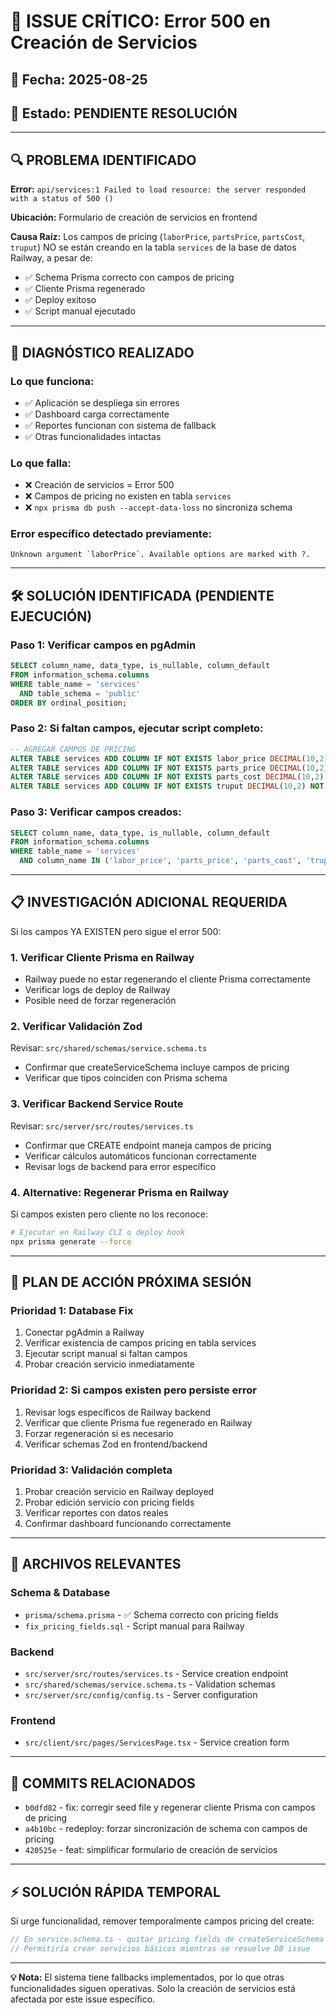 # 🚨 ISSUE CRÍTICO: Error 500 en Creación de Servicios

## 📅 Fecha: 2025-08-25
## 🎯 Estado: PENDIENTE RESOLUCIÓN

---

## 🔍 PROBLEMA IDENTIFICADO

**Error:** `api/services:1 Failed to load resource: the server responded with a status of 500 ()`

**Ubicación:** Formulario de creación de servicios en frontend

**Causa Raíz:** Los campos de pricing (`laborPrice`, `partsPrice`, `partsCost`, `truput`) NO se están creando en la tabla `services` de la base de datos Railway, a pesar de:
- ✅ Schema Prisma correcto con campos de pricing
- ✅ Cliente Prisma regenerado 
- ✅ Deploy exitoso
- ✅ Script manual ejecutado

---

## 🧪 DIAGNÓSTICO REALIZADO

### Lo que funciona:
- ✅ Aplicación se despliega sin errores
- ✅ Dashboard carga correctamente
- ✅ Reportes funcionan con sistema de fallback
- ✅ Otras funcionalidades intactas

### Lo que falla:
- ❌ Creación de servicios = Error 500
- ❌ Campos de pricing no existen en tabla `services` 
- ❌ `npx prisma db push --accept-data-loss` no sincroniza schema

### Error específico detectado previamente:
```
Unknown argument `laborPrice`. Available options are marked with ?.
```

---

## 🛠️ SOLUCIÓN IDENTIFICADA (PENDIENTE EJECUCIÓN)

### Paso 1: Verificar campos en pgAdmin
```sql
SELECT column_name, data_type, is_nullable, column_default 
FROM information_schema.columns 
WHERE table_name = 'services' 
  AND table_schema = 'public'
ORDER BY ordinal_position;
```

### Paso 2: Si faltan campos, ejecutar script completo:
```sql
-- AGREGAR CAMPOS DE PRICING
ALTER TABLE services ADD COLUMN IF NOT EXISTS labor_price DECIMAL(10,2) NOT NULL DEFAULT 0.00;
ALTER TABLE services ADD COLUMN IF NOT EXISTS parts_price DECIMAL(10,2) NOT NULL DEFAULT 0.00;
ALTER TABLE services ADD COLUMN IF NOT EXISTS parts_cost DECIMAL(10,2) NOT NULL DEFAULT 0.00;
ALTER TABLE services ADD COLUMN IF NOT EXISTS truput DECIMAL(10,2) NOT NULL DEFAULT 0.00;
```

### Paso 3: Verificar campos creados:
```sql
SELECT column_name, data_type, is_nullable, column_default 
FROM information_schema.columns 
WHERE table_name = 'services' 
  AND column_name IN ('labor_price', 'parts_price', 'parts_cost', 'truput');
```

---

## 📋 INVESTIGACIÓN ADICIONAL REQUERIDA

Si los campos YA EXISTEN pero sigue el error 500:

### 1. Verificar Cliente Prisma en Railway
- Railway puede no estar regenerando el cliente Prisma correctamente
- Verificar logs de deploy de Railway
- Posible need de forzar regeneración

### 2. Verificar Validación Zod
Revisar: `src/shared/schemas/service.schema.ts`
- Confirmar que createServiceSchema incluye campos de pricing
- Verificar que tipos coinciden con Prisma schema

### 3. Verificar Backend Service Route
Revisar: `src/server/src/routes/services.ts`
- Confirmar que CREATE endpoint maneja campos de pricing
- Verificar cálculos automáticos funcionan correctamente
- Revisar logs de backend para error específico

### 4. Alternative: Regenerar Prisma en Railway
Si campos existen pero cliente no los reconoce:
```bash
# Ejecutar en Railway CLI o deploy hook
npx prisma generate --force
```

---

## 🎯 PLAN DE ACCIÓN PRÓXIMA SESIÓN

### Prioridad 1: Database Fix
1. Conectar pgAdmin a Railway
2. Verificar existencia de campos pricing en tabla services
3. Ejecutar script manual si faltan campos
4. Probar creación servicio inmediatamente

### Prioridad 2: Si campos existen pero persiste error
1. Revisar logs específicos de Railway backend
2. Verificar que cliente Prisma fue regenerado en Railway
3. Forzar regeneración si es necesario
4. Verificar schemas Zod en frontend/backend

### Prioridad 3: Validación completa
1. Probar creación servicio en Railway deployed
2. Probar edición servicio con pricing fields
3. Verificar reportes con datos reales
4. Confirmar dashboard funcionando correctamente

---

## 📁 ARCHIVOS RELEVANTES

### Schema & Database
- `prisma/schema.prisma` - ✅ Schema correcto con pricing fields
- `fix_pricing_fields.sql` - Script manual para Railway

### Backend
- `src/server/src/routes/services.ts` - Service creation endpoint
- `src/shared/schemas/service.schema.ts` - Validation schemas
- `src/server/src/config/config.ts` - Server configuration

### Frontend  
- `src/client/src/pages/ServicesPage.tsx` - Service creation form

---

## 🔄 COMMITS RELACIONADOS
- `b0dfd82` - fix: corregir seed file y regenerar cliente Prisma con campos de pricing
- `a4b10bc` - redeploy: forzar sincronización de schema con campos de pricing
- `420525e` - feat: simplificar formulario de creación de servicios

---

## ⚡ SOLUCIÓN RÁPIDA TEMPORAL
Si urge funcionalidad, remover temporalmente campos pricing del create:
```typescript
// En service.schema.ts - quitar pricing fields de createServiceSchema
// Permitiría crear servicios básicos mientras se resuelve DB issue
```

---

**💡 Nota:** El sistema tiene fallbacks implementados, por lo que otras funcionalidades siguen operativas. Solo la creación de servicios está afectada por este issue específico.